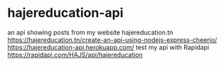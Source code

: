 # hajereducation-api
an api showing posts from my website hajereducation.tn
https://hajereducation.tn/create-an-api-using-nodejs-express-cheerio/
https://hajereducation-api.herokuapp.com/
test my api with  Rapidapi
https://rapidapi.com/HAJS/api/hajereducation
